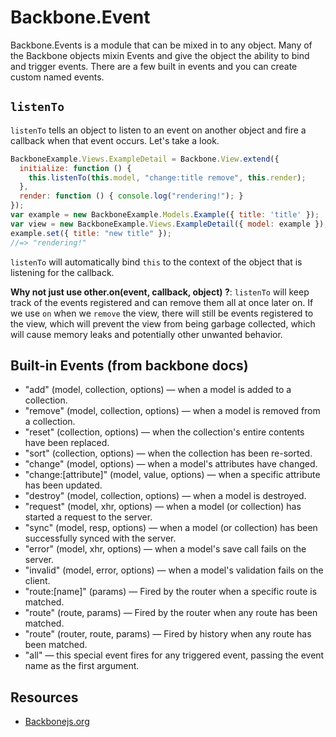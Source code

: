 # Backbone.Event

Backbone.Events is a module that can be mixed in to any object. Many of the 
Backbone objects mixin Events and give the object the ability to bind and 
trigger events. There are a few built in events and you can create custom named 
events.

## `listenTo`
`listenTo` tells an object to listen to an event on another object and fire a 
callback when that event occurs. Let's take a look.

```js
BackboneExample.Views.ExampleDetail = Backbone.View.extend({
  initialize: function () {
    this.listenTo(this.model, "change:title remove", this.render);
  },
  render: function () { console.log("rendering!"); }
});
var example = new BackboneExample.Models.Example({ title: 'title' });
var view = new BackboneExample.Views.ExampleDetail({ model: example });
example.set({ title: "new title" });
//=> "rendering!"
```

`listenTo` will automatically bind `this` to the context of the object that is 
listening for the callback. 

**Why not just use other.on(event, callback, object) ?**: `listenTo` will keep 
track of the events registered and can remove them all at once later on. If we use
`on` when we `remove` the view, there will still be events registered to the view,
which will prevent the view from being garbage collected, which will cause memory leaks
and potentially other unwanted behavior. 

## Built-in Events (from backbone docs)

+  "add" (model, collection, options) — when a model is added to a collection.
+  "remove" (model, collection, options) — when a model is removed from a collection.
+  "reset" (collection, options) — when the collection's entire contents have been replaced.
+  "sort" (collection, options) — when the collection has been re-sorted.
+  "change" (model, options) — when a model's attributes have changed.
+  "change:[attribute]" (model, value, options) — when a specific attribute has been updated.
+  "destroy" (model, collection, options) — when a model is destroyed.
+  "request" (model, xhr, options) — when a model (or collection) has started a request to the server.
+  "sync" (model, resp, options) — when a model (or collection) has been successfully synced with the server.
+  "error" (model, xhr, options) — when a model's save call fails on the server.
+  "invalid" (model, error, options) — when a model's validation fails on the client.
+  "route:[name]" (params) — Fired by the router when a specific route is matched.
+  "route" (route, params) — Fired by the router when any route has been matched.
+  "route" (router, route, params) — Fired by history when any route has been matched.
+  "all" — this special event fires for any triggered event, passing the event name as the first argument.

## Resources
+  [Backbonejs.org](http://backbonejs.org/#Events)
